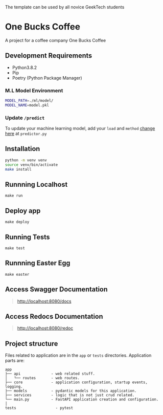 The template can be used by all novice GeekTech students
# One Bucks Coffee

A project for a coffee company One Bucks Coffee

## Development Requirements

- Python3.8.2
- Pip
- Poetry (Python Package Manager)

### M.L Model Environment

```sh
MODEL_PATH=./ml/model/
MODEL_NAME=model.pkl
```

### Update `/predict`

To update your machine learning model, add your `load` and `method` [change here](app/api/routes/predictor.py#L13) at `predictor.py`

## Installation

```sh
python -m venv venv
source venv/bin/activate
make install
```

## Runnning Localhost

`make run`

## Deploy app

`make deploy`

## Running Tests

`make test`

## Runnning Easter Egg

`make easter`

## Access Swagger Documentation

> <http://localhost:8080/docs>

## Access Redocs Documentation

> <http://localhost:8080/redoc>

## Project structure

Files related to application are in the `app` or `tests` directories.
Application parts are:

    app
    ├── api              - web related stuff.
    │   └── routes       - web routes.
    ├── core             - application configuration, startup events, logging.
    ├── models           - pydantic models for this application.
    ├── services         - logic that is not just crud related.
    └── main.py          - FastAPI application creation and configuration.
    │
    tests                  - pytest
